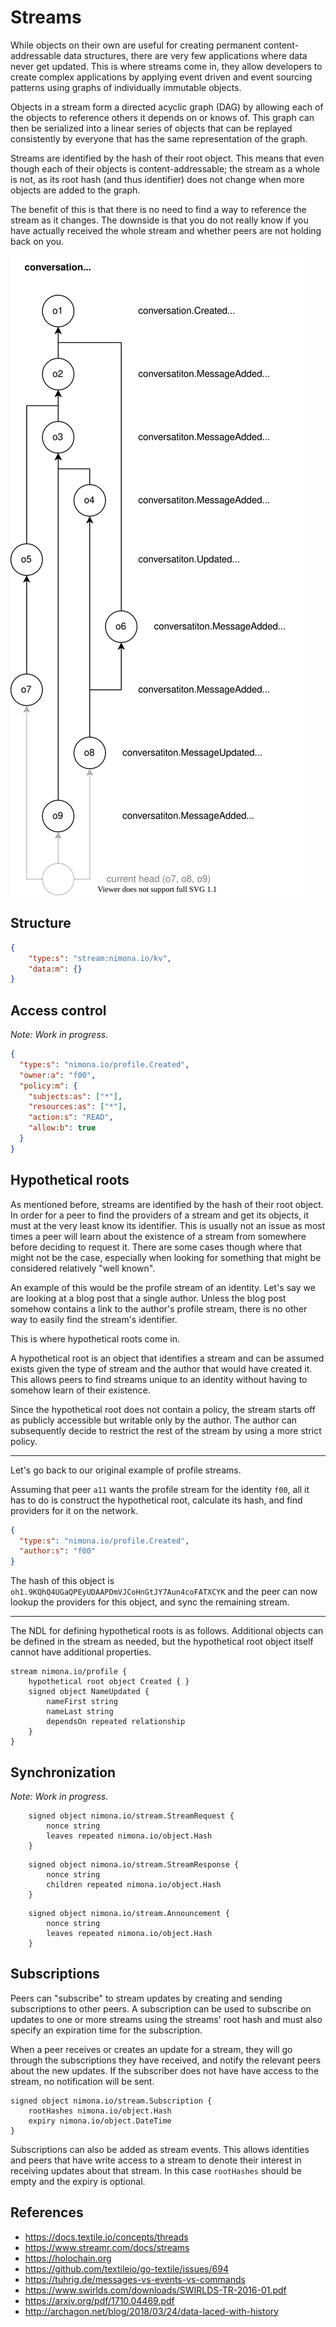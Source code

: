 # Streams

While objects on their own are useful for creating permanent content-addressable data structures, there are very few applications where data never get updated. This is where streams come in, they allow developers to create complex applications by applying event driven and event sourcing patterns using graphs of individually immutable objects.

Objects in a stream form a directed acyclic graph (DAG) by allowing each of the objects to reference others it depends on or knows of. This graph can then be serialized into a linear series of objects that can be replayed consistently by everyone that has the same representation of the graph.

Streams are identified by the hash of their root object. This means that even though each of their objects is content-addressable; the stream as a whole is not, as its root hash (and thus identifier) does not change when more objects are added to the graph.

The benefit of this is that there is no need to find a way to reference the stream as it changes. The downside is that you do not really know if you have actually  received the whole stream and whether peers are not holding back on you.

![feed](concepts-streams.drawio.svg)

## Structure

```json
{
    "type:s": "stream:nimona.io/kv",
    "data:m": {}
}
```



## Access control

_Note: Work in progress._

```json
{
  "type:s": "nimona.io/profile.Created",
  "owner:a": "f00",
  "policy:m": {
    "subjects:as": ["*"],
    "resources:as": ["*"],
    "action:s": "READ",
    "allow:b": true
  }
}
```

## Hypothetical roots

As mentioned before, streams are identified by the hash of their root object.
In order for a peer to find the providers of a stream and get its objects, it must at the very least know its identifier.
This is usually not an issue as most times a peer will learn about the existence of a stream from somewhere before deciding to request it. There are some cases though where that might not be the case, especially when looking for something that might be considered relatively "well known".

An example of this would be the profile stream of an identity. Let's say we are looking at a blog post that a single author. Unless the blog post somehow contains a link to the author's profile stream, there is no other way to easily find the stream's identifier.

This is where hypothetical roots come in.

A hypothetical root is an object that identifies a stream and can be assumed exists given the type of stream and the author that would have created it. This allows peers to find streams unique to an identity without having to somehow learn of their existence.

Since the hypothetical root does not contain a policy, the stream starts off as publicly accessible but writable only by the author. The author can subsequently decide to restrict the rest of the stream by using a more strict policy.

---

Let's go back to our original example of profile streams.

Assuming that peer `a11` wants the profile stream for the identity `f00`, all it has to do is construct the hypothetical root, calculate its hash, and find providers for it on the network.

```json
{
  "type:s": "nimona.io/profile.Created",
  "author:s": "f00"
}
```

The hash of this object is `oh1.9KQhQ4UGaQPEyUDAAPDmVJCoHnGtJY7Aun4coFATXCYK` and the peer can now lookup the providers for this object, and sync the remaining stream.

---

The NDL for defining hypothetical roots is as follows. Additional objects can be defined in the stream as needed, but the hypothetical root object itself cannot have additional properties.

```ndl
stream nimona.io/profile {
    hypothetical root object Created { }
    signed object NameUpdated {
        nameFirst string
        nameLast string
        dependsOn repeated relationship
    }
}
```

## Synchronization

_Note: Work in progress._

```ndl
    signed object nimona.io/stream.StreamRequest {
        nonce string
        leaves repeated nimona.io/object.Hash
    }
```

```ndl
    signed object nimona.io/stream.StreamResponse {
        nonce string
        children repeated nimona.io/object.Hash
    }
```

```ndl
    signed object nimona.io/stream.Announcement {
        nonce string
        leaves repeated nimona.io/object.Hash
    }
```

## Subscriptions

Peers can "subscribe" to stream updates by creating and sending subscriptions to other peers.
A subscription can be used to subscribe on updates to one or more streams using the streams' root hash and must also specify an expiration time for the subscription.

When a peer receives or creates an update for a stream, they will go through the subscriptions they have received, and notify the relevant peers about the new updates. If the subscriber does not have have access to the stream, no notification will be sent.

```ndl
signed object nimona.io/stream.Subscription {
    rootHashes nimona.io/object.Hash
    expiry nimona.io/object.DateTime
}
```

Subscriptions can also be added as stream events.
This allows identities and peers that have write access to a stream to denote their interest in receiving updates about that stream.
In this case `rootHashes` should be empty and the expiry is optional.

## References

* <https://docs.textile.io/concepts/threads>
* <https://www.streamr.com/docs/streams>
* <https://holochain.org>
* <https://github.com/textileio/go-textile/issues/694>
* <https://tuhrig.de/messages-vs-events-vs-commands>
* <https://www.swirlds.com/downloads/SWIRLDS-TR-2016-01.pdf>
* <https://arxiv.org/pdf/1710.04469.pdf>
* <http://archagon.net/blog/2018/03/24/data-laced-with-history>
